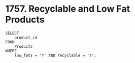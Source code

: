 # 1757. Recyclable and Low Fat Products

```mysql
SELECT 
    product_id 
FROM 
    Products
WHERE
    low_fats = 'Y' AND recyclable = 'Y';
```

